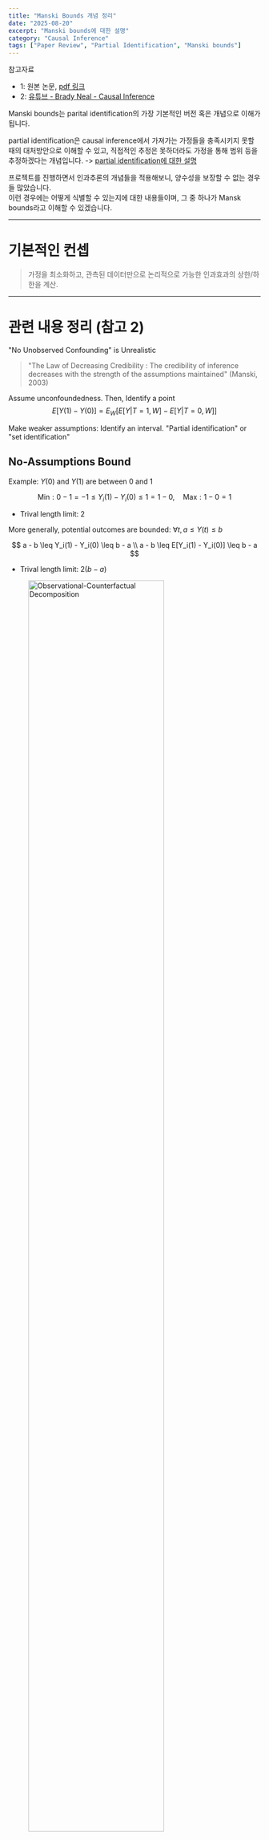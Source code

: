 ```yaml
---
title: "Manski Bounds 개념 정리"
date: "2025-08-20"
excerpt: "Manski bounds에 대한 설명"
category: "Causal Inference"
tags: ["Paper Review", "Partial Identification", "Manski bounds"]
---
```


참고자료 
- 1: 원본 논문, [pdf 링크](/post/Data%20Science/Causal%20Inference/Paper%20Review/Manski%20-%20Nonparametric%20Bounds.pdf)
- 2: [유튜브 - Brady Neal - Causal Inference](https://www.youtube.com/watch?v=IXNMYqUsBBQ&list=PLoazKTcS0Rzb6bb9L508cyJ1z-U9iWkA0&index=47)

Manski bounds는 parital identification의 가장 기본적인 버전 혹은 개념으로 이해가 됩니다.

partial identification은 causal inference에서 가져가는 가정들을 충족시키지 못할 때의 대처방안으로 이해할 수 있고, 
직접적인 추정은 못하더라도 가정을 통해 범위 등을 추정하겠다는 개념입니다.
-> [partial identification에 대한 설명](/posts/Data%20Science/Causal%20Inference/what-is-partial-identification)

프로젝트를 진행하면서 인과추론의 개념들을 적용해보니, 양수성을 보장할 수 없는 경우들 많았습니다.  
이런 경우에는 어떻게 식별할 수 있는지에 대한 내용들이며, 그 중 하나가 Mansk bounds라고 이해할 수 있겠습니다.

---

# 기본적인 컨셉

> 가정을 최소화하고, 관측된 데이터만으로 논리적으로 가능한 인과효과의 상한/하한을 계산.


---

# 관련 내용 정리 (참고 2)

"No Unobserved Confounding" is Unrealistic

> "The Law of Decreasing Credibility : The credibility of inference decreases with the strength of the assumptions maintained" (Manski, 2003)

Assume unconfoundedness. Then, Identify a point
$$
E[Y(1) - Y(0)] = E_{W} [E[Y|T=1, W] - E[Y | T=0, W]]
$$


Make weaker assumptions: Identify an interval. 
"Partial identification" or "set identification"

## No-Assumptions Bound

Example: $Y(0)$ and $Y(1)$ are between 0 and 1

$$
\text{Min}: 0 - 1 = -1 \leq Y_i(1) - Y_i(0) \leq 1 = 1 - 0, \quad \text{Max}: 1 - 0 = 1
$$

- Trival length limit: 2

More generally, potential outcomes are bounded: $\forall t, a \leq Y(t) \leq b$

$$
a - b \leq Y_i(1) - Y_i(0) \leq b - a \\
a - b \leq E[Y_i(1) - Y_i(0)] \leq b - a
$$

- Trival length limit: $2(b-a)$

<figure>
<img src="/post/Causal_Inference/Observational-Counterfactual-Decomposition.png" alt="Observational-Counterfactual Decomposition" width="80%" />
<figcaption>Observational-Counterfactual Decomposition</figcaption>
</figure>

- $E[Y(1) | T = 0]$: treatment를 받지 않은 그룹의 사람들이 만약 treatment를 받았다면 어떤 결과를 보였을지의 기댓값

<figure>
<img src="/post/Causal_Inference/No-Assumptions-Bound.png" alt="No-Assumptions-Bound" width="80%" />
<figcaption>No-Assumptions-Bound</figcaption>
</figure>

observational과 counterfactual로 분해한 걸 바탕으로 최소, 최대 범위 산정.
counterfactual 값들에 대해 최대, 최소 값을 넣어 범위 산정.
- b : Y의 최댓값
- a : Y의 최솟값

<figure>
<img src="/post/Causal_Inference/No-Assumptions-Interval-Length.png" alt="No-Assumptions-Interval-Length" width="80%" />
<figcaption>No-Assumptions-Interval-Length</figcaption>
</figure>

- No-assumptions interval lenght: $(1-\pi)b + \pi b - \pi a - (1 - \pi)a = b - a$

---

# 실제로 적용할 떄 고민해야하는 부분들

1. 수식에 X가 들어가야 함 (고객별로 bound를 다르게 그려주기 위해서)
- $a(x) \leq Y(x) \leq b(x)$ : 풀고 있는 문제에서는 Y는 vault, b와 a는 ACD와 같은 값으로 정의할 수 있겠다.

2. 추론시점에서는 observational한 값이 없음 -> 다 추정값


